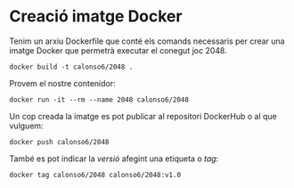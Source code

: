 # Creació imatge Docker

Tenim un arxiu Dockerfile que conté els comands necessaris per crear una imatge Docker que permetrà executar el conegut joc 2048.

```language-bash
docker build -t calonso6/2048 .
```

Provem el nostre contenidor:

```language-bash
docker run -it --rm --name 2048 calonso6/2048
```

Un cop creada la imatge es pot publicar al repositori DockerHub o al que vulguem:

```language-bash
docker push calonso6/2048
```

També es pot indicar la *versió* afegint una etiqueta o *tag*:

```language-bash
docker tag calonso6/2048 calonso6/2048:v1.0
```
